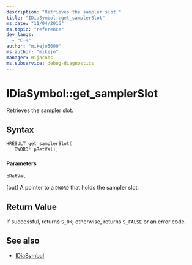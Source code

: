 ```yaml
---
description: "Retrieves the sampler slot."
title: "IDiaSymbol::get_samplerSlot"
ms.date: "11/04/2016"
ms.topic: "reference"
dev_langs:
  - "C++"
author: "mikejo5000"
ms.author: "mikejo"
manager: mijacobs
ms.subservice: debug-diagnostics
---
```

# IDiaSymbol::get_samplerSlot

Retrieves the sampler slot.

## Syntax

```C++
HRESULT get_samplerSlot(
   DWORD* pRetVal);
```

#### Parameters
 `pRetVal`

[out] A pointer to a `DWORD` that holds the sampler slot.

## Return Value
 If successful, returns `S_OK`; otherwise, returns `S_FALSE` or an error code.

## See also
- [IDiaSymbol](../../debugger/debug-interface-access/idiasymbol.md)
